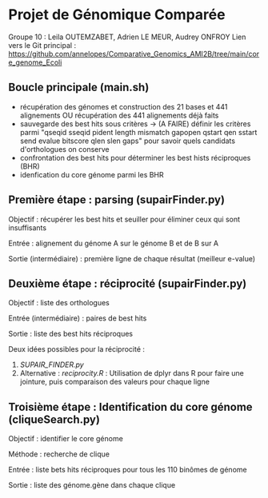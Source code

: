# Projet de Génomique Comparée
Groupe 10 : Leila OUTEMZABET, Adrien LE MEUR, Audrey ONFROY
Lien vers le Git principal : https://github.com/annelopes/Comparative_Genomics_AMI2B/tree/main/core_genome_Ecoli

## Boucle principale (main.sh)
- récupération des génomes et construction des 21 bases et 441 alignements OU récupération des 441 alignements déjà faits
- sauvegarde des best hits sous critères
 → (A FAIRE) définir les critères parmi "qseqid sseqid pident length mismatch gapopen qstart qen sstart send evalue bitscore qlen slen gaps" pour savoir quels candidats d'orthologues on conserve
- confrontation des best hits pour déterminer les best hists réciproques (BHR)
- idenfication du core génome parmi les BHR

## Première étape : parsing (supairFinder.py)
Objectif : récupérer les best hits et seuiller pour éliminer ceux qui sont insuffisants

Entrée : alignement du génome A sur le génome B et de B sur A

Sortie (intermédiaire) : première ligne de chaque résultat (meilleur e-value)


## Deuxième étape : réciprocité (supairFinder.py)
Objectif : liste des orthologues

Entrée (intermédiaire) : paires de best hits

Sortie : liste des best hits réciproques


Deux idées possibles pour la réciprocité :
1) *SUPAIR_FINDER.py*
2) Alternative : *reciprocity.R* : Utilisation de dplyr dans R pour faire une jointure, puis comparaison des valeurs pour chaque ligne

## Troisième étape : Identification du core génome (cliqueSearch.py)
Objectif : identifier le core génome

Méthode : recherche de clique

Entrée : liste bets hits réciproques pour tous les 110 binômes de génome

Sortie : liste des génome.gène dans chaque clique
